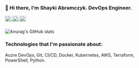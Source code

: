 ### 👋 Hi there, I'm Shayki Abramczyk. DevOps Engineer.

<a href="https://twitter.com/ShaykiAbramczyk" target="blank">
  <img align="center" src="https://cdn.jsdelivr.net/npm/@fortawesome/fontawesome-free@5.15.2/svgs/brands/twitter.svg" alt="Twitter" height="20" width="20" />
</a>

<a href="https://medium.com/@shayki5" target="blank">
  <img align="center" src="https://cdn.jsdelivr.net/npm/@fortawesome/fontawesome-free@5.15.2/svgs/brands/medium.svg" alt="Keybase" height="20" width="20" />
</a>

<a href="https://www.linkedin.com/in/shaykiabramczyk/" target="blank">
  <img align="center" src="https://cdn.jsdelivr.net/npm/@fortawesome/fontawesome-free@5.15.2/svgs/brands/linkedin.svg" alt="LinkedIn" height="20" width="20" />
</a>  

###  

![Anurag's GitHub stats](https://github-readme-stats.vercel.app/api?username=shayki5&show_icons=true&count_private=true&theme=nord&hide=contribs)

### Technologies that I'm passionate about: 
Auzre DevOps, Git, CI/CD, Docker, Kubernetes, AWS, Terraform, PowerShell, Python.
